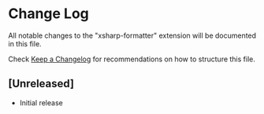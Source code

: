 # Change Log

All notable changes to the "xsharp-formatter" extension will be documented in this file.

Check [Keep a Changelog](http://keepachangelog.com/) for recommendations on how to structure this file.

## [Unreleased]

- Initial release